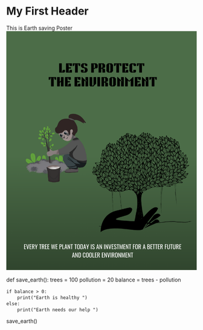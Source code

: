 # My First Header
This is Earth saving Poster
![my image](https://github.com/mhdafreen/skills-communicate-using-markdown/blob/main/poster.png)

def save_earth():
    trees = 100
    pollution = 20
    balance = trees - pollution

    if balance > 0:
        print("Earth is healthy ")
    else:
        print("Earth needs our help ")

save_earth()




